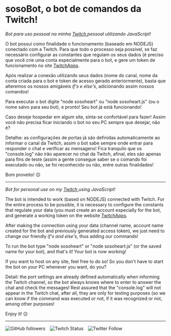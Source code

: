 # sosoBot, o bot de comandos da Twitch!

_Bot para uso pessoal na minha <a href="https://twitch.tv/holly1v4"> Twitch </a> pessoal utilizando JavaScript!_

O bot possui como finalidade o funcionamento (baseado em NODEJS) conectado com a Twitch. Para que todo o processo seja possível, se faz necessário configurar as constantes que regulam os seus dados (é preciso que você crie uma conta especialmente para o bot, e gere um token de funcionamento no site <a href="https://twitchapps.com/tmi/">TwitchApps</a>.

Após realizar a conexão utilizando seus dados (nome do canal, nome da conta criada para o bot e token de acesso gerado anteriormente), basta que alteremos os nossos amigáveis _if's e else's_, adicionando assim nossos comandos!

Para executar o bot digite "node sosoheart" ou "node sosoheart.js" (ou o nome salvo para seu bot), e pronto! Seu bot já está funcionando!

Caso deseje hospedar em algum site, sinta-se confortável para fazer! Assim você não precisa ficar iniciando o bot no seu PC sempre que desejar, não é?

Detalhe: as configurações de portas já são definidas automaticamente ao informar o canal da Twitch, assim o bot sabe sempre onde entrar para responder o chat e verificar as mensagens! Fica tranquilo que os "console.log" não irão aparecer no chat da Twitch, afinal, eles são apenas para fins de teste (assim a gente consegue saber se o comando foi executado ou não, se foi reconhecido ou não, entre outras finalidades!

Bom proveito! 😉

---

_Bot for personal use on my <a href="https://twitch.tv/holly1v4">Twitch </a> using JavaScript!_

The bot is intended to work (based on NODEJS) connected with Twitch. For the entire process to be possible, it is necessary to configure the constants that regulate your data (you must create an account especially for the bot, and generate a working token on the website <a href="https://twitchapps.com/tmi/">TwitchApps</a>.

After making the connection using your data (channel name, account name created for the bot and previously generated access token), we just need to change our friendly _if's and else's_, thus adding our commands!

To run the bot type "node sosoheart" or "node sosoheart.js" (or the saved name for your bot), and that's it! Your bot is now working!

If you want to host on any site, feel free to do so! So you don't have to start the bot on your PC whenever you want, do you?

Detail: the port settings are already defined automatically when informing the Twitch channel, so the bot always knows where to enter to answer the chat and check the messages! Rest assured that the "console.log" will not appear in the Twitch chat, after all, they are only for testing purposes (so we can know if the command was executed or not, if it was recognized or not, among other purposes!

Enjoy it! 😉

---

<img alt="GitHub followers" src="https://img.shields.io/github/followers/gutoso?style=social"> ⠀<img alt="Twitch Status" src="https://img.shields.io/twitch/status/holly1v4?style=social"> ⠀<img alt="Twitter Follow" src="https://img.shields.io/twitter/follow/gutolanjoni?style=social">
